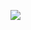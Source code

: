 <a href="https://velog.io/@whddms310/posts" target="_blank"><img src="https://img.shields.io/badge/velog-20C997?style=for-the&logo=velog&logoColor=20C997"/></a>



<!--
**SighingOwl/SighingOwl** is a ✨ _special_ ✨ repository because its `README.md` (this file) appears on your GitHub profile.

Here are some ideas to get you started:

- 🔭 I’m currently working on ...
- 🌱 I’m currently learning ...
- 👯 I’m looking to collaborate on ...
- 🤔 I’m looking for help with ...
- 💬 Ask me about ...
- 📫 How to reach me: ...
- 😄 Pronouns: ...
- ⚡ Fun fact: ...
-->
